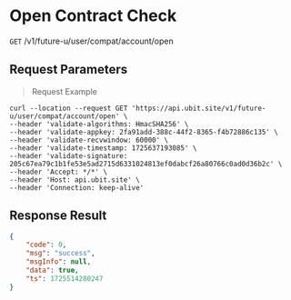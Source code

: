 # Open Contract Check

`GET` /v1/future-u/user/compat/account/open

## Request Parameters

> Request Example

```shell
curl --location --request GET 'https://api.ubit.site/v1/future-u/user/compat/account/open' \
--header 'validate-algorithms: HmacSHA256' \
--header 'validate-appkey: 2fa91add-388c-44f2-8365-f4b72886c135' \
--header 'validate-recvwindow: 60000' \
--header 'validate-timestamp: 1725637193085' \
--header 'validate-signature: 205c67ea79c1b1fe53e5ad2715d6331024813ef0dabcf26a80766c0ad0d36b2c' \
--header 'Accept: */*' \
--header 'Host: api.ubit.site' \
--header 'Connection: keep-alive'
```

## Response Result

```json
{
    "code": 0,
    "msg": "success",
    "msgInfo": null,
    "data": true,
    "ts": 1725514280247
}
```

